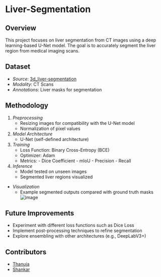 # Liver-Segmentation

## Overview
This project focuses on liver segmentation from CT images using a deep learning-based U-Net model. The goal is to accurately segment the liver region from medical imaging scans.

## Dataset
- *Source*: [3d_liver-segmentation](https://www.kaggle.com/datasets/prathamgrover/3d-liver-segmentation)
- *Modality*: CT Scans
- *Annotations*: Liver masks for segmentation

## Methodology
1. *Preprocessing*
   - Resizing images for compatibility with the U-Net model
   - Normalization of pixel values
2. *Model Architecture*
   - U-Net (self-defined architecture)
3. *Training*
   - Loss Function: Binary Cross-Entropy (BCE)
   - Optimizer: Adam
   - Metrics:
          - Dice Coefficient
          - mIoU
          - Precision
          - Recall
4. *Inference*
   - Model tested on unseen images
   - Segmented liver regions visualized


- *Visualization*
  - Example segmented outputs compared with ground truth masks
![image](https://github.com/user-attachments/assets/feada266-e08d-407d-be8f-5d98718d63c4)
## Future Improvements
- Experiment with different loss functions such as Dice Loss
- Implement post-processing techniques to refine segmentation
- Explore ensembling with other architectures (e.g., DeepLabV3+)

## Contributors

- [Thanuja](https://github.com/thanuja-bobbepalli)
-  [Shankar](https://github.com/ShankarOmmi)
